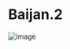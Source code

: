 # Baijan.2

![image](https://github.com/user-attachments/assets/05a1b684-af9f-4eda-8994-fd276ba93bfc)

